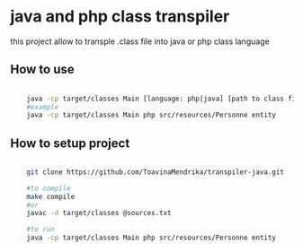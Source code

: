 # java and php class transpiler

this project allow to transple .class file into java or php class language

## How to use

```bash
    
    java -cp target/classes Main [language: php|java] [path to class file] [classfile namespace]
    #example
    java -cp target/classes Main php src/resources/Personne entity
```

## How to setup project

```bash
    
    git clone https://github.com/ToavinaMendrika/transpiler-java.git

    #to compile
    make compile
    #or
    javac -d target/classes @sources.txt 

    #to run
    java -cp target/classes Main php src/resources/Personne entity
```